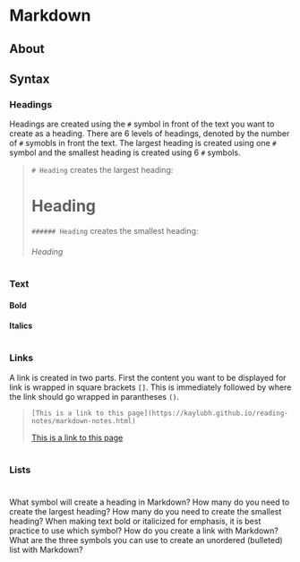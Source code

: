 # Markdown

## About

## Syntax
### Headings
Headings are created using the `#` symbol in front of the text you want to create as a heading. There are 6 levels of headings, denoted by the number of `#` symobls in front the text. The largest heading is created using one `#` symbol and the smallest heading is created using 6 `#` symbols.
>```# Heading``` creates the largest heading:
># Heading
>```###### Heading``` creates the smallest heading:
>###### Heading
#
### Text
#### Bold
#### Italics
#
### Links
A link is created in two parts. First the content you want to be displayed for link is wrapped in square brackets `[]`. This is immediately followed by where the link should go wrapped in parantheses `()`.
>```[This is a link to this page](https://kaylubh.github.io/reading-notes/markdown-notes.html)```
>
>[This is a link to this page](https://kaylubh.github.io/reading-notes/markdown-notes.html)
#
### Lists
#
#
What symbol will create a heading in Markdown?
How many do you need to create the largest heading?
How many do you need to create the smallest heading?
When making text bold or italicized for emphasis, it is best practice to use which symbol?
How do you create a link with Markdown?
What are the three symbols you can use to create an unordered (bulleted) list with Markdown?